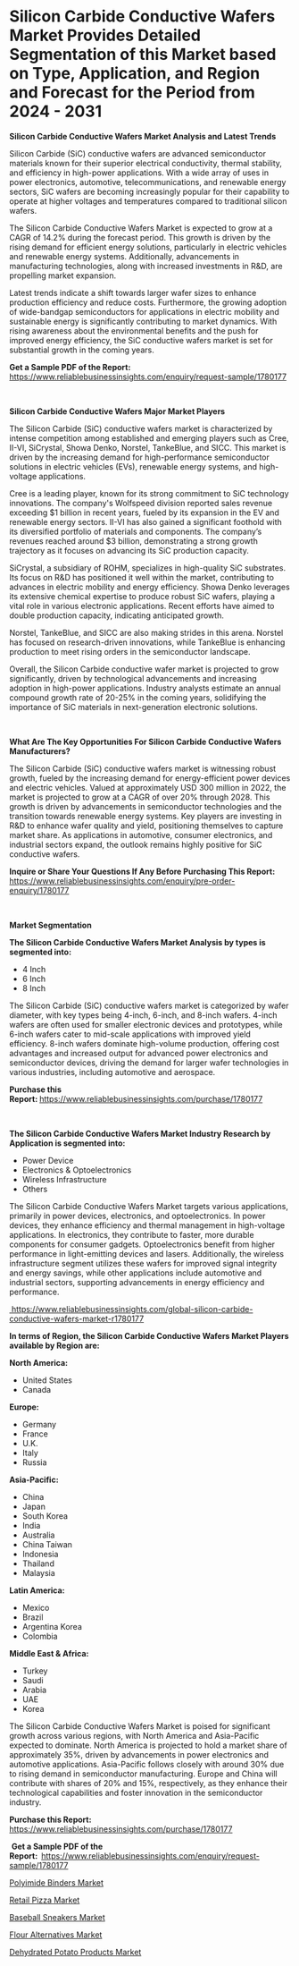 <p><h1>Silicon Carbide Conductive Wafers Market Provides Detailed Segmentation of this Market based on Type, Application, and Region and Forecast for the Period from 2024 - 2031</h1></p><p><strong>Silicon Carbide Conductive Wafers Market Analysis and Latest Trends</strong></p>
<p><p>Silicon Carbide (SiC) conductive wafers are advanced semiconductor materials known for their superior electrical conductivity, thermal stability, and efficiency in high-power applications. With a wide array of uses in power electronics, automotive, telecommunications, and renewable energy sectors, SiC wafers are becoming increasingly popular for their capability to operate at higher voltages and temperatures compared to traditional silicon wafers.</p><p>The Silicon Carbide Conductive Wafers Market is expected to grow at a CAGR of 14.2% during the forecast period. This growth is driven by the rising demand for efficient energy solutions, particularly in electric vehicles and renewable energy systems. Additionally, advancements in manufacturing technologies, along with increased investments in R&D, are propelling market expansion. </p><p>Latest trends indicate a shift towards larger wafer sizes to enhance production efficiency and reduce costs. Furthermore, the growing adoption of wide-bandgap semiconductors for applications in electric mobility and sustainable energy is significantly contributing to market dynamics. With rising awareness about the environmental benefits and the push for improved energy efficiency, the SiC conductive wafers market is set for substantial growth in the coming years.</p></p>
<p><strong>Get a Sample PDF of the Report:&nbsp;</strong> <a href="https://www.reliablebusinessinsights.com/enquiry/request-sample/1780177?utm_campaign=60&utm_medium=2&utm_source=Github&utm_content=ia&utm_term=09102024&utm_id=silicon-carbide-conductive-wafers">https://www.reliablebusinessinsights.com/enquiry/request-sample/1780177</a></p>
<p>&nbsp;</p>
<p><strong>Silicon Carbide Conductive Wafers Major Market Players</strong></p>
<p><p>The Silicon Carbide (SiC) conductive wafers market is characterized by intense competition among established and emerging players such as Cree, II-VI, SiCrystal, Showa Denko, Norstel, TankeBlue, and SICC. This market is driven by the increasing demand for high-performance semiconductor solutions in electric vehicles (EVs), renewable energy systems, and high-voltage applications.</p><p>Cree is a leading player, known for its strong commitment to SiC technology innovations. The company's Wolfspeed division reported sales revenue exceeding $1 billion in recent years, fueled by its expansion in the EV and renewable energy sectors. II-VI has also gained a significant foothold with its diversified portfolio of materials and components. The company’s revenues reached around $3 billion, demonstrating a strong growth trajectory as it focuses on advancing its SiC production capacity.</p><p>SiCrystal, a subsidiary of ROHM, specializes in high-quality SiC substrates. Its focus on R&D has positioned it well within the market, contributing to advances in electric mobility and energy efficiency. Showa Denko leverages its extensive chemical expertise to produce robust SiC wafers, playing a vital role in various electronic applications. Recent efforts have aimed to double production capacity, indicating anticipated growth.</p><p>Norstel, TankeBlue, and SICC are also making strides in this arena. Norstel has focused on research-driven innovations, while TankeBlue is enhancing production to meet rising orders in the semiconductor landscape.</p><p>Overall, the Silicon Carbide conductive wafer market is projected to grow significantly, driven by technological advancements and increasing adoption in high-power applications. Industry analysts estimate an annual compound growth rate of 20-25% in the coming years, solidifying the importance of SiC materials in next-generation electronic solutions.</p></p>
<p>&nbsp;</p>
<p><strong>What Are The Key Opportunities For Silicon Carbide Conductive Wafers Manufacturers?</strong></p>
<p><p>The Silicon Carbide (SiC) conductive wafers market is witnessing robust growth, fueled by the increasing demand for energy-efficient power devices and electric vehicles. Valued at approximately USD 300 million in 2022, the market is projected to grow at a CAGR of over 20% through 2028. This growth is driven by advancements in semiconductor technologies and the transition towards renewable energy systems. Key players are investing in R&D to enhance wafer quality and yield, positioning themselves to capture market share. As applications in automotive, consumer electronics, and industrial sectors expand, the outlook remains highly positive for SiC conductive wafers.</p></p>
<p><strong>Inquire or Share Your Questions If Any Before Purchasing This Report:</strong> <a href="https://www.reliablebusinessinsights.com/enquiry/pre-order-enquiry/1780177?utm_campaign=60&utm_medium=2&utm_source=Github&utm_content=ia&utm_term=09102024&utm_id=silicon-carbide-conductive-wafers">https://www.reliablebusinessinsights.com/enquiry/pre-order-enquiry/1780177</a></p>
<p>&nbsp;</p>
<p><strong>Market Segmentation</strong></p>
<p><strong>The Silicon Carbide Conductive Wafers Market Analysis by types is segmented into:</strong></p>
<p><ul><li>4 Inch</li><li>6 Inch</li><li>8 Inch</li></ul></p>
<p><p>The Silicon Carbide (SiC) conductive wafers market is categorized by wafer diameter, with key types being 4-inch, 6-inch, and 8-inch wafers. 4-inch wafers are often used for smaller electronic devices and prototypes, while 6-inch wafers cater to mid-scale applications with improved yield efficiency. 8-inch wafers dominate high-volume production, offering cost advantages and increased output for advanced power electronics and semiconductor devices, driving the demand for larger wafer technologies in various industries, including automotive and aerospace.</p></p>
<p><strong>Purchase this Report:&nbsp;</strong><a href="https://www.reliablebusinessinsights.com/purchase/1780177?utm_campaign=60&utm_medium=2&utm_source=Github&utm_content=ia&utm_term=09102024&utm_id=silicon-carbide-conductive-wafers">https://www.reliablebusinessinsights.com/purchase/1780177</a></p>
<p>&nbsp;</p>
<p><strong>The Silicon Carbide Conductive Wafers Market Industry Research by Application is segmented into:</strong></p>
<p><ul><li>Power Device</li><li>Electronics & Optoelectronics</li><li>Wireless Infrastructure</li><li>Others</li></ul></p>
<p><p>The Silicon Carbide Conductive Wafers Market targets various applications, primarily in power devices, electronics, and optoelectronics. In power devices, they enhance efficiency and thermal management in high-voltage applications. In electronics, they contribute to faster, more durable components for consumer gadgets. Optoelectronics benefit from higher performance in light-emitting devices and lasers. Additionally, the wireless infrastructure segment utilizes these wafers for improved signal integrity and energy savings, while other applications include automotive and industrial sectors, supporting advancements in energy efficiency and performance.</p></p>
<p><a href="https://www.reliablebusinessinsights.com/global-silicon-carbide-conductive-wafers-market-r1780177?utm_campaign=60&utm_medium=2&utm_source=Github&utm_content=ia&utm_term=09102024&utm_id=silicon-carbide-conductive-wafers">&nbsp;https://www.reliablebusinessinsights.com/global-silicon-carbide-conductive-wafers-market-r1780177</a></p>
<p><strong>In terms of Region, the Silicon Carbide Conductive Wafers Market Players available by Region are:</strong></p>
<p>
    <p> <strong> North America: </strong>
        <ul>
            <li>United States</li>
            <li>Canada</li>
        </ul>
        </p> 
    <p> <strong> Europe: </strong>
        <ul>
            <li>Germany</li>
            <li>France</li>
            <li>U.K.</li>
            <li>Italy</li>
            <li>Russia</li>
        </ul>
        </p> 
    <p> <strong> Asia-Pacific: </strong>
        <ul>
            <li>China</li>
            <li>Japan</li>
            <li>South Korea</li>
            <li>India</li>
            <li>Australia</li>
            <li>China Taiwan</li>
            <li>Indonesia</li>
            <li>Thailand</li>
            <li>Malaysia</li>
        </ul>
        </p> 
    <p> <strong> Latin America: </strong>
        <ul>
            <li>Mexico</li>
            <li>Brazil</li>
            <li>Argentina Korea</li>
            <li>Colombia</li>
        </ul>
        </p> 
    <p> <strong> Middle East & Africa: </strong>
        <ul>
            <li>Turkey</li>
            <li>Saudi</li>
            <li>Arabia</li>
            <li>UAE</li>
            <li>Korea</li>
        </ul>
    </p>
    </p>
<p><p>The Silicon Carbide Conductive Wafers Market is poised for significant growth across various regions, with North America and Asia-Pacific expected to dominate. North America is projected to hold a market share of approximately 35%, driven by advancements in power electronics and automotive applications. Asia-Pacific follows closely with around 30% due to rising demand in semiconductor manufacturing. Europe and China will contribute with shares of 20% and 15%, respectively, as they enhance their technological capabilities and foster innovation in the semiconductor industry.</p></p>
<p><strong>Purchase this Report: </strong><a href="https://www.reliablebusinessinsights.com/purchase/1780177?utm_campaign=60&utm_medium=2&utm_source=Github&utm_content=ia&utm_term=09102024&utm_id=silicon-carbide-conductive-wafers">https://www.reliablebusinessinsights.com/purchase/1780177</a></p>
<p>&nbsp;<strong>Get a Sample PDF of the Report:&nbsp;&nbsp;</strong><a href="https://www.reliablebusinessinsights.com/enquiry/request-sample/1780177?utm_campaign=60&utm_medium=2&utm_source=Github&utm_content=ia&utm_term=09102024&utm_id=silicon-carbide-conductive-wafers">https://www.reliablebusinessinsights.com/enquiry/request-sample/1780177</a></p>
<p><strong></strong></p>
<p><p><a href="https://github.com/darientvns/Market-Research-Report-List-1/blob/main/polyimide-binders-market.md?utm_campaign=60&utm_medium=2&utm_source=Github&utm_content=ia&utm_term=09102024&utm_id=silicon-carbide-conductive-wafers">Polyimide Binders Market</a></p><p><a href="https://issuu.com/reportprime-2/docs/retail-pizza-market-size-2030.pptx_24b8f8a8c46b72?utm_campaign=60&utm_medium=2&utm_source=Github&utm_content=ia&utm_term=09102024&utm_id=silicon-carbide-conductive-wafers">Retail Pizza Market</a></p><p><a href="https://www.linkedin.com/pulse/analyzing-baseball-sneakers-market-dynamics-growth-drivers-bqnlc?utm_campaign=60&utm_medium=2&utm_source=Github&utm_content=ia&utm_term=09102024&utm_id=silicon-carbide-conductive-wafers">Baseball Sneakers Market</a></p><p><a href="https://issuu.com/reportprime-2/docs/flour-alternatives-market-size-2030_953ef6d7c218b3?utm_campaign=60&utm_medium=2&utm_source=Github&utm_content=ia&utm_term=09102024&utm_id=silicon-carbide-conductive-wafers">Flour Alternatives Market</a></p><p><a href="https://www.linkedin.com/pulse/global-dehydrated-potato-products-market-landscape-future-trends-fbu0c?trackingId=HhkKkYrnSfuHKlr5WNaE2g%3D%3D&utm_campaign=60&utm_medium=2&utm_source=Github&utm_content=ia&utm_term=09102024&utm_id=silicon-carbide-conductive-wafers">Dehydrated Potato Products Market</a></p></p>